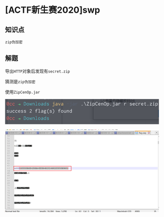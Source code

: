 # [ACTF新生赛2020]swp

## 知识点

`zip伪加密`

## 解题

导出`HTTP`对象后发现有`secret.zip`

猜测是`zip伪加密`

使用`ZipCenOp.jar`

![image-20231126191935235](./img/45-1.png)

![image-20231126192034948](./img/45-2.png)